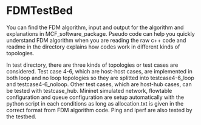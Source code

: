 # FDMTestBed
You can find the FDM algorithm, input and output for the algorithm and explanations in MCF_software_package. Pseudo code can help you quickly understand FDM algorithm when you are reading the raw c++ code and readme in the directory explains how codes work in different kinds of topologies.

In test directory, there are three kinds of topologies or test cases are considered. Test case 4-6, which are host-host cases, are implemented in both loop and no loop topologies so they are splitted into testcase4-6_loop and testcase4-6_noloop. Other test cases, which are host-hub cases, can be tested with testcase_hub. Mininet simulated network, flowtable configuration and queue configuration are setup automatically with the python script in each conditions as long as allocation.txt is given in the correct format from FDM algorithm code. Ping and iperf are also tested by the testbed. 
